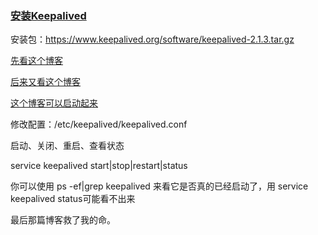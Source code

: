 ### [安装Keepalived](https://blog.csdn.net/qq_42825214/article/details/105314603)

安装包：https://www.keepalived.org/software/keepalived-2.1.3.tar.gz



[先看这个博客](https://www.cnblogs.com/kingsonfu/p/11392470.html)

[后来又看这个博客](https://www.cnblogs.com/panwenbin-logs/p/11692761.html)

[这个博客可以启动起来](https://blog.csdn.net/qq_42825214/article/details/105314603)

修改配置：/etc/keepalived/keepalived.conf

启动、关闭、重启、查看状态 

service keepalived start|stop|restart|status

你可以使用 ps -ef|grep keepalived 来看它是否真的已经启动了，用 service keepalived status可能看不出来

最后那篇博客救了我的命。